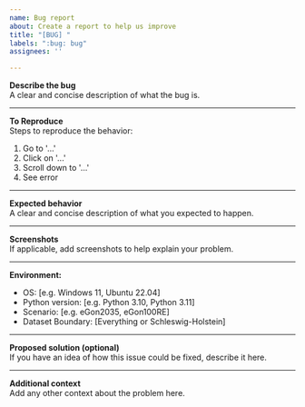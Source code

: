 ```yaml
---
name: Bug report
about: Create a report to help us improve
title: "[BUG] "
labels: ":bug: bug"
assignees: ''

---
```


**Describe the bug**  
A clear and concise description of what the bug is.

---

**To Reproduce**  
Steps to reproduce the behavior:
1. Go to '...'
2. Click on '...'
3. Scroll down to '...'
4. See error

---

**Expected behavior**  
A clear and concise description of what you expected to happen.

---

**Screenshots**  
If applicable, add screenshots to help explain your problem.

---

**Environment:**
- OS: [e.g. Windows 11, Ubuntu 22.04]
- Python version: [e.g. Python 3.10, Python 3.11]
- Scenario: [e.g. eGon2035, eGon100RE]
- Dataset Boundary: [Everything or Schleswig-Holstein]

---

**Proposed solution (optional)**  
If you have an idea of how this issue could be fixed, describe it here.

---

**Additional context**  
Add any other context about the problem here.
